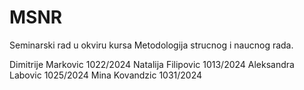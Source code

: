 # MSNR
Seminarski rad u okviru kursa Metodologija strucnog i naucnog rada.

Dimitrije Markovic 1022/2024
Natalija Filipovic 1013/2024
Aleksandra Labovic 1025/2024
Mina Kovandzic 1031/2024
